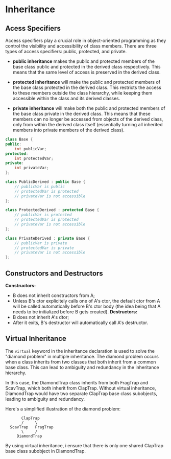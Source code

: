 # Inheritance

## Acess Specifiers
Access specifiers play a crucial role in object-oriented programming as they control the visibility and accessibility of class members. There are three types of access specifiers: public, protected, and private.

- **public inheritance** makes the public and protected members of the base class public and protected in the derived class respectively. This means that the same level of access is preserved in the derived class.

- **protected inheritance** will make the public and protected members of the base class protected in the derived class. This restricts the access to these members outside the class hierarchy, while keeping them accessible within the class and its derived classes.

- **private inheritance** will make both the public and protected members of the base class private in the derived class. This means that these members can no longer be accessed from objects of the derived class, only from within the derived class itself (essentially turning all inherited members into private members of the derived class).

```cpp
class Base {
public:
    int publicVar;
protected:
    int protectedVar;
private:
    int privateVar;
};

class PublicDerived : public Base {
    // publicVar is public
    // protectedVar is protected
    // privateVar is not accessible
};

class ProtectedDerived : protected Base {
    // publicVar is protected
    // protectedVar is protected
    // privateVar is not accessible
};

class PrivateDerived : private Base {
    // publicVar is private
    // protectedVar is private
    // privateVar is not accessible
};
```

## Constructors and Destructors
**Constructors:**
- B does not inherit constructors from A;
- Unless B's ctor explicitely calls one of A's ctor, the default ctor from A will be called automatically before B's ctor body (the idea being that A needs to be initialized before B gets created).
**Destructors:**
- B does not inherit A's dtor;
- After it exits, B's destructor will automatically call A's destructor.

## Virtual Inheritance

The ``virtual`` keyword in the inheritance declaration is used to solve the "diamond problem" in multiple inheritance. The diamond problem occurs when a class inherits from two classes that both inherit from a common base class. This can lead to ambiguity and redundancy in the inheritance hierarchy.

In this case, the DiamondTrap class inherits from both FragTrap and ScavTrap, which both inherit from ClapTrap. Without virtual inheritance, DiamondTrap would have two separate ClapTrap base class subobjects, leading to ambiguity and redundancy.

Here's a simplified illustration of the diamond problem:
````
       ClapTrap
       /     \
  ScavTrap   FragTrap
       \     /
     DiamondTrap

````

By using virtual inheritance, i ensure that there is only one shared ClapTrap base class subobject in DiamondTrap.
